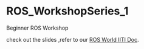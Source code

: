 # ROS_WorkshopSeries_1
Beginner ROS Workshop 

check out the slides ,refer to our [ROS World IITI Doc](https://docs.google.com/document/d/1r86ybWrMgI2QgclXLG4O1pQtavLkwh-oST2gymbKaAo/edit?usp=sharing).


